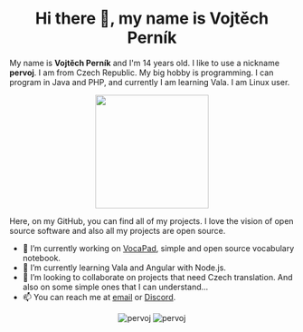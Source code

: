 <h1 align="center">Hi there 👋, my name is Vojtěch Perník</h1>

My name is <strong>Vojtěch Perník</strong> and I'm 14 years old. I&nbsp;like to use a nickname <strong>pervoj</strong>. I&nbsp;am from Czech Republic. My big hobby is programming. I&nbsp;can program in Java and PHP, and currently I&nbsp;am learning Vala. I&nbsp;am Linux user.

<p align="center"><img src="https://pervoj.cz/img/bitmoji.png" height="200px" width="200px"></p>

Here, on my GitHub, you can find all of my projects. I love the vision of open source software and also all my projects are open source.

- 🔭 I’m currently working on [VocaPad](https://github.com/vocapad), simple and open source vocabulary notebook.
- 🌱 I’m currently learning Vala and Angular with Node.js.
- 👯 I’m looking to collaborate on projects that need Czech translation. And also on some simple ones that I can understand...
- 📫 You can reach me at [email](mailto:info@pervoj.cz) or [Discord](https://discordapp.com/users/641536036169711617).

<p align="center">
    <img src="https://github-readme-stats.vercel.app/api?username=pervoj&theme=react&show_icons=true" alt="pervoj">
    <img src="https://github-readme-stats.vercel.app/api/top-langs/?username=pervoj&theme=react&layout=compact" alt="pervoj">
</p>
